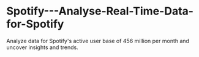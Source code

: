# Spotify---Analyse-Real-Time-Data-for-Spotify
Analyze data for Spotify's active user base of 456 million per month and uncover insights and trends.
